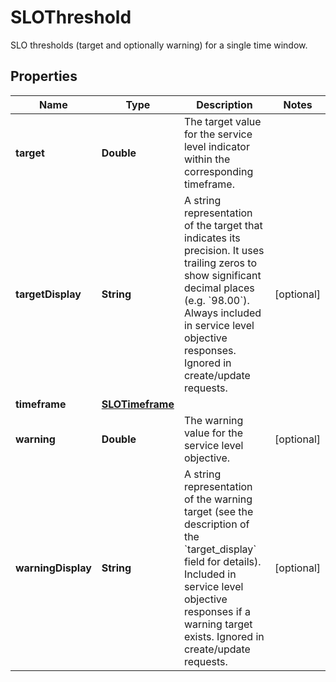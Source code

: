 

# SLOThreshold

SLO thresholds (target and optionally warning) for a single time window.
## Properties

Name | Type | Description | Notes
------------ | ------------- | ------------- | -------------
**target** | **Double** | The target value for the service level indicator within the corresponding timeframe. | 
**targetDisplay** | **String** | A string representation of the target that indicates its precision. It uses trailing zeros to show significant decimal places (e.g. &#x60;98.00&#x60;).  Always included in service level objective responses. Ignored in create/update requests. |  [optional]
**timeframe** | [**SLOTimeframe**](SLOTimeframe.md) |  | 
**warning** | **Double** | The warning value for the service level objective. |  [optional]
**warningDisplay** | **String** | A string representation of the warning target (see the description of the &#x60;target_display&#x60; field for details).  Included in service level objective responses if a warning target exists. Ignored in create/update requests. |  [optional]



